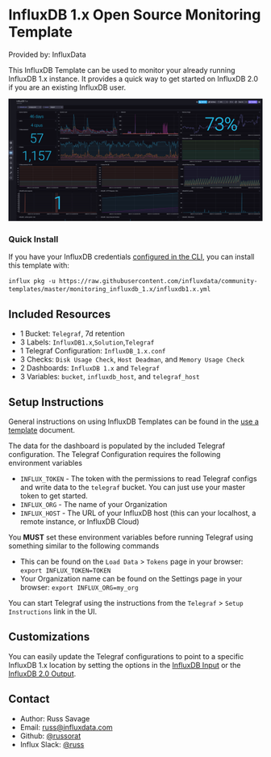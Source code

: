 # InfluxDB 1.x Open Source Monitoring Template

Provided by: InfluxData

This InfluxDB Template can be used to monitor your already running InfluxDB 1.x instance. It provides a quick way to get started on InfluxDB 2.0 if you are an existing InfluxDB user.

![InfluxDB 1.x Dashboard Screenshot](img/influxdb1-dashboard.png)

### Quick Install

If you have your InfluxDB credentials [configured in the CLI](Vhttps://v2.docs.influxdata.com/v2.0/reference/cli/influx/config/), you can install this template with:

```
influx pkg -u https://raw.githubusercontent.com/influxdata/community-templates/master/monitoring_influxdb_1.x/influxdb1.x.yml
```

## Included Resources

  - 1 Bucket: `Telegraf`, 7d retention
  - 3 Labels: `InfluxDB1.x`,`Solution`,`Telegraf`
  - 1 Telegraf Configuration: `InfluxDB_1.x.conf`
  - 3 Checks: `Disk Usage Check`, `Host Deadman`, and `Memory Usage Check`
  - 2 Dashboards: `InfluxDB 1.x` and `Telegraf`
  - 3 Variables: `bucket`, `influxdb_host`, and `telegraf_host`

## Setup Instructions
    
  General instructions on using InfluxDB Templates can be found in the [use a template](../docs/use_a_template.md) document.
  
  The data for the dashboard is populated by the included Telegraf configuration. The Telegraf Configuration requires the following environment variables
    
  - `INFLUX_TOKEN` - The token with the permissions to read Telegraf configs and write data to the `telegraf` bucket. You can just use your master token to get started.
  - `INFLUX_ORG` - The name of your Organization
  - `INFLUX_HOST` - The URL of your InfluxDB host (this can your localhost, a remote instance, or InfluxDB Cloud)

  You **MUST** set these environment variables before running Telegraf using something similar to the following commands
    
  - This can be found on the `Load Data` > `Tokens` page in your browser: `export INFLUX_TOKEN=TOKEN`
  - Your Organization name can be found on the Settings page in your browser: `export INFLUX_ORG=my_org`

  You can start Telegraf using the instructions from the `Telegraf` > `Setup Instructions` link in the UI.

## Customizations
You can easily update the Telegraf configurations to point to a specific InfluxDB 1.x location by setting the options in the [InfluxDB Input](https://github.com/influxdata/telegraf/tree/master/plugins/inputs/influxdb) or the [InfluxDB 2.0 Output](https://github.com/influxdata/telegraf/tree/master/plugins/outputs/influxdb_v2). 

## Contact

- Author: Russ Savage
- Email: russ@influxdata.com
- Github: [@russorat](https://github.com/russorat)
- Influx Slack: [@russ](https://influxdata.com/slack)
